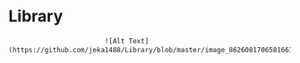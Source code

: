 # Library

                            ![Alt Text](https://github.com/jeka1488/Library/blob/master/image_862608170658166153282.gif)
